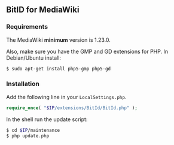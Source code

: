 ## BitID for MediaWiki

### Requirements

The MediaWiki **minimum** version is 1.23.0.

Also, make sure you have the GMP and GD extensions for PHP. In Debian/Ubuntu install:

```sh
$ sudo apt-get install php5-gmp php5-gd
```

### Installation

Add the following line in your `LocalSettings.php`.

```php
require_once( "$IP/extensions/BitId/BitId.php" );
```

In the shell run the update script:

```sh
$ cd $IP/maintenance
$ php update.php
```
